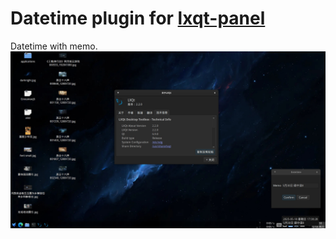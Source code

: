 # Datetime plugin for [lxqt-panel](https://github.com/lxqt/lxqt-panel)
Datetime with memo.
![alt](preview.jpg)